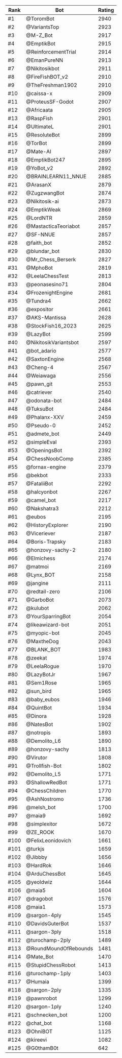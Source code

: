 Rank|Bot|Rating
---|---|---
#1|@ToromBot|2940
#2|@VariantsTop|2923
#3|@M-Z_Bot|2917
#4|@EmptikBot|2915
#5|@ReinforcementTrial|2914
#6|@EmanPureNN|2913
#7|@Nikitosikbot|2911
#8|@FireFishBOT_v2|2910
#9|@TheFreshman1902|2910
#10|@caissa-x|2909
#11|@ProteusSF-Godot|2907
#12|@Africaata|2905
#13|@RaspFish|2901
#14|@UltimateL|2901
#15|@ResoluteBot|2899
#16|@TorBot|2899
#17|@Mate-AI|2897
#18|@EmptikBot247|2895
#19|@YoBot_v2|2892
#20|@BRAINLEARN11_NNUE|2885
#21|@ArasanX|2879
#22|@ZugzwangBot|2874
#23|@Nikitosik-ai|2873
#24|@EmptikWeak|2869
#25|@LordNTR|2859
#26|@MastacticaTeoriabot|2857
#27|@SF-NNUE|2857
#28|@faith_bot|2852
#29|@blundar_bot|2830
#30|@Mr_Chess_Berserk|2827
#31|@MphoBot|2819
#32|@LeelaChessTest|2813
#33|@peonasesino71|2804
#34|@FrozenightEngine|2681
#35|@Tundra4|2662
#36|@expositor|2661
#37|@AKS-Mantissa|2628
#38|@StockFish16_2023|2625
#39|@LazyBot|2599
#40|@NikitosikVariantsbot|2597
#41|@bot_adario|2577
#42|@SaxtonEngine|2568
#43|@Cheng-4|2567
#44|@Weiawaga|2556
#45|@pawn_git|2553
#46|@catriever|2540
#47|@odonata-bot|2484
#48|@TuksuBot|2484
#49|@Phalanx-XXV|2459
#50|@Pseudo-0|2452
#51|@admete_bot|2449
#52|@simpleEval|2393
#53|@OpeningsBot|2392
#54|@ChessNoobComp|2385
#55|@fornax-engine|2379
#56|@bekbot|2333
#57|@FataliiBot|2292
#58|@halcyonbot|2267
#59|@camel_bot|2217
#60|@Nakshatra3|2212
#61|@eubos|2195
#62|@HistoryExplorer|2190
#63|@Viceriever|2187
#64|@Boris-Trapsky|2183
#65|@honzovy-sachy-2|2180
#66|@Elmichess|2174
#67|@matmoi|2169
#68|@Lynx_BOT|2158
#69|@jangine|2111
#70|@redtail-zero|2106
#71|@GarboBot|2073
#72|@kulubot|2062
#73|@YourSparringBot|2054
#74|@likeawizard-bot|2051
#75|@myopic-bot|2045
#76|@MaxtheDog|2043
#77|@BLANK_BOT|1983
#78|@zeekat|1974
#79|@LeelaRogue|1970
#80|@LazyBotJr|1967
#81|@Sem1Rose|1965
#82|@sun_bird|1965
#83|@baby_eubos|1946
#84|@QuintBot|1934
#85|@Dinora|1928
#86|@NatesBot|1902
#87|@notropis|1893
#88|@Demolito_L6|1890
#89|@honzovy-sachy|1813
#90|@Virutor|1808
#91|@Trollfish-Bot|1802
#92|@Demolito_L5|1771
#93|@ShallowRedBot|1771
#94|@ChessChildren|1770
#95|@AshNostromo|1736
#96|@melsh_bot|1700
#97|@maia9|1692
#98|@simplexitor|1672
#99|@ZE_ROOK|1670
#100|@FelixLeonidovich|1661
#101|@turkjs|1659
#102|@Jibbby|1656
#103|@HardRok|1646
#104|@ArduChessBot|1645
#105|@yeoldwiz|1644
#106|@maia5|1604
#107|@dragobot|1576
#108|@maia1|1573
#109|@sargon-4ply|1545
#110|@DavidsGuterBot|1537
#111|@sargon-3ply|1518
#112|@turochamp-2ply|1489
#113|@RoundMoundOfRebounds|1481
#114|@Mate_Bot|1470
#115|@StupidChessRobot|1413
#116|@turochamp-1ply|1403
#117|@Humaia|1399
#118|@sargon-2ply|1335
#119|@pawnrobot|1299
#120|@sargon-1ply|1240
#121|@schnecken_bot|1200
#122|@chat_bot|1168
#123|@OhniBOT|1125
#124|@kireevi|1082
#125|@G0thamB0t|642
